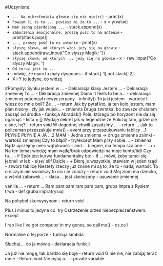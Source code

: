 #Uczynione:
* `... Na mikrofonie(w głowie się nie mieści)` - print(x)
* `Powiem Ci że to ... powiesz mi że to ...` - x = y(value)
* `Mam jedną pierdoloną ...` - stack.append(x)
* `Zaburzenia emocjonalne, proszę puść to na antenie` - print(stack.pop())
* `..., proszę puść to na antenie` - print(x)
* `słyszę słowa, od których włos jeży się na głowie` - stack.append(raw_input("Co słyszy Magik: "))
* `słyszę słowa, od których ... jeży się na głowie` - x = raw_input("Co słyszy Magik: ")
* `Od teraz jest to ...`
* mówię, że mam tu mały dysonans - if stack[-1] not stack[-2]
* X i Y to jedyne, co widzę

#Pomysły:
Synku jestem w ... - Deklaracja klasy
Jestem ... - Deklaracja zmiennej
To ... - Deklaracja zmiennej
Damn it feels to be a... - deklaracja zmiennej
potencjał niewyczerpany - infinity()
To jaki jestem - wartość
I wiesz co mnie boli? Że ... - return
Jak by pytał kto, ja ten kolo jestem, mam plan niecny i zły jak wujek... - zmienna
Druga zwrotka, bo zawsze chciałem zacząć od środka - funkcja Abradab()
Pole, którego po horyzont nie da się ogarnąć - lista = []
Wydaję dekret jak w legendzie że
Poluzuj tam, gdzie cię ciśne, hę? - return void
W dogodnej chwili zasadzimy ... - return ...
Jak to policeman przeszukuje mnie() - event przy przeszukuwaniu tablicy
...1 PŁYNIE PŁYNIE A JA ...2 MAM - Jedna zmienna -> druga zmienna
zaimki - wartość zmiennej
Czy to błąd? - try/except
Mam przy sobie ... - zmienna
Bądź uprzejmy mieć wątpliwość - and
... biegnie, ma tempo szalone - ...++
Na ten temat wiedzę mam wątłą/brak odpowiedzi na moje konto/itd/ Czy to... - if
Spór jest kurwa fundamentalny bo: - if  ... mówi, żeby tamci się jebneli w łeb - else/ elif
Dajcie - +
Biorę je wszystkie, stawiam w jeden rząd - stwórz tablicę
Niestety rzeczy juz znane mi są to, że to - nadaj wartość
To o niczym nie świadczy to nic nie znaczy - return void
Mój ziom ma dziecko, a wśród zabawek... - klasa
... jest skończony - usuwanie zmiennej

vanilla ... - return ...
Ram pam pam ram pam pam, gruba impra z Rysiem trwa - def gruba impra(rysiu)

Na pohybel skurwysynom - return void

Plus i minus to jedyne co: try
Ostrzeżenie przed niebezpieczeństwem: except

I rap like I've got computer in my genes, so call me() - os.call

Normalnie o tej porze - funkcja lambda

Słuchaj ... co ja mówię - deklaracja funkcji

Ja już nie mogę, tak bardzo się boję - return void
O nie nie, nie zabijaj teraz mnie - Return void
Nie pytaj o... - private variable
